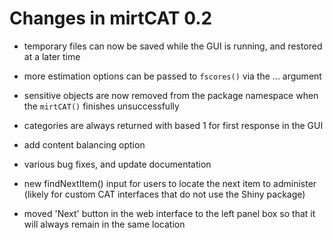 # Changes in mirtCAT 0.2

- temporary files can now be saved while the GUI is running, and restored at a later time

- more estimation options can be passed to `fscores()` via the ... argument

- sensitive objects are now removed from the package namespace when the `mirtCAT()` finishes 
  unsuccessfully 

- categories are always returned with based 1 for first response in the GUI

- add content balancing option

- various bug fixes, and update documentation

- new findNextItem() input for users to locate the next item to administer (likely for custom
  CAT interfaces that do not use the Shiny package)
  
- moved 'Next' button in the web interface to the left panel box so that it will always remain in 
  the same location
